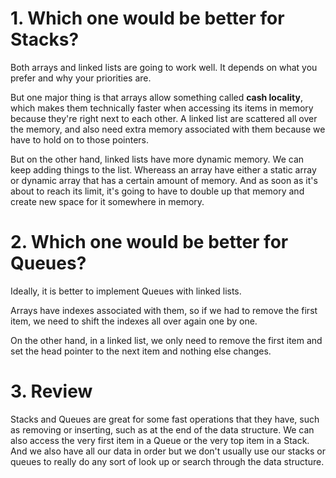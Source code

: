 # 1. Which one would be better for Stacks?

Both arrays and linked lists are going to work well. It depends on what you prefer and why your priorities are.

But one major thing is that arrays allow something called **cash locality**, which makes them technically faster when accessing its items in memory because they're right next to each other. A linked list are scattered all over the memory, and also need extra memory associated with them because we have to hold on to those pointers.

But on the other hand, linked lists have more dynamic memory. We can keep adding things to the list. Whereass an array have either a static array or dynamic array that has a certain amount of memory. And as soon as it's about to reach its limit, it's going to have to double up that memory and create new space for it somewhere in memory.


# 2. Which one would be better for Queues?

Ideally, it is better to implement Queues with linked lists.

Arrays have indexes associated with them, so if we had to remove the first item, we need to shift the indexes all over again one by one.

On the other hand, in a linked list, we only need to remove the first item and set the head pointer to the next item and nothing else changes.

# 3. Review
Stacks and Queues are great for some fast operations that they have, such as removing or inserting, such as at the end of the data structure.
We can also access the very first item in a Queue or the very top item in a Stack.
And we also have all our data in order but we don't usually use our stacks or queues to really do any sort of look up or search through the data structure.
